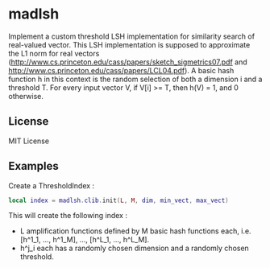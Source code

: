 madlsh
======

Implement a custom threshold LSH implementation for similarity search of real-valued vector. 
This LSH implementation is supposed to approximate the L1 norm for real vectors 
(http://www.cs.princeton.edu/cass/papers/sketch_sigmetrics07.pdf and  http://www.cs.princeton.edu/cass/papers/LCL04.pdf).
A basic hash function h in this context is the random selection of both a dimension i and a threshold T. 
For every input vector V, if V[i] >= T, then h(V) = 1, and 0 otherwise.

License
-------

MIT License

Examples
--------

Create a ThresholdIndex : 

```lua
local index = madlsh.clib.init(L, M, dim, min_vect, max_vect)
```
This will create the following index : 
* L amplification functions defined by M basic hash functions each, i.e. [h^1_1, ..., h^1_M], ..., [h^L_1, ..., h^L_M].
* h^j_i each has a randomly chosen dimension and a randomly chosen threshold.
 
